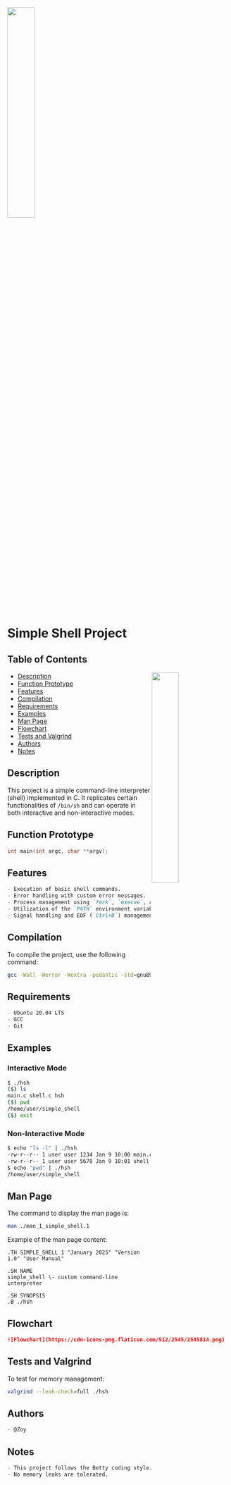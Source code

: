 <img align="center" width="35%" src="https://cdn.prod.website-files.com/64107f65f30b69371e3d6bfa/65c6179aa44b63fa4f31e7ad_Holberton-Logo-Cherry.svg">

# Simple Shell Project

## Table of Contents

<img align="right" width="35%" src="https://cdn-icons-png.flaticon.com/512/1672/1672361.png">

- [Description](#description)
- [Function Prototype](#function-prototype)
- [Features](#features)
- [Compilation](#compilation)
- [Requirements](#requirements)
- [Examples](#examples)
- [Man Page](#man-page)
- [Flowchart](#flowchart)
- [Tests and Valgrind](#tests-and-valgrind)
- [Authors](#authors)
- [Notes](#notes)

## Description
This project is a simple command-line interpreter (shell) implemented in C. It replicates certain functionalities of `/bin/sh` and can operate in both interactive and non-interactive modes.

## Function Prototype
```c
int main(int argc, char **argv);
```

## Features
```markdown
- Execution of basic shell commands.
- Error handling with custom error messages.
- Process management using `fork`, `execve`, and `wait`.
- Utilization of the `PATH` environment variable to locate binaries.
- Signal handling and EOF (`Ctrl+D`) management.
```

## Compilation
To compile the project, use the following command:
```bash
gcc -Wall -Werror -Wextra -pedantic -std=gnu89 *.c -o hsh
```

## Requirements
```markdown
- Ubuntu 20.04 LTS
- GCC
- Git
```

## Examples

### Interactive Mode
```bash
$ ./hsh
($) ls
main.c shell.c hsh
($) pwd
/home/user/simple_shell
($) exit
```

### Non-Interactive Mode
```bash
$ echo "ls -l" | ./hsh
-rw-r--r-- 1 user user 1234 Jan 9 10:00 main.c
-rw-r--r-- 1 user user 5678 Jan 9 10:01 shell.c
$ echo "pwd" | ./hsh
/home/user/simple_shell
```

## Man Page
The command to display the man page is:
```bash
man ./man_1_simple_shell.1
```

Example of the man page content:
```plaintext
.TH SIMPLE_SHELL 1 "January 2025" "Version 1.0" "User Manual"

.SH NAME
simple_shell \- custom command-line interpreter

.SH SYNOPSIS
.B ./hsh
```

## Flowchart
```markdown
![Flowchart](https://cdn-icons-png.flaticon.com/512/2545/2545814.png)
```

## Tests and Valgrind
To test for memory management:
```bash
valgrind --leak-check=full ./hsh
```

## Authors
```markdown
- @Zoy
```

## Notes
```markdown
- This project follows the Betty coding style.
- No memory leaks are tolerated.
```
